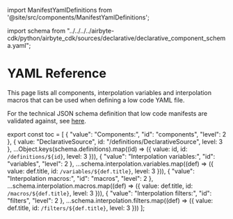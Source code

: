 import ManifestYamlDefinitions from '@site/src/components/ManifestYamlDefinitions';

import schema from "../../../../airbyte-cdk/python/airbyte_cdk/sources/declarative/declarative_component_schema.yaml";


# YAML Reference

This page lists all components, interpolation variables and interpolation macros that can be used when defining a low code YAML file.

For the technical JSON schema definition that low code manifests are validated against, see [here](https://github.com/airbytehq/airbyte/blob/master/airbyte-cdk/python/airbyte_cdk/sources/declarative/declarative_component_schema.yaml).

<ManifestYamlDefinitions />

export const toc = [
    {
    "value": "Components:",
    "id": "components",
    "level": 2
  },
  {
    value: "DeclarativeSource",
    id: "/definitions/DeclarativeSource",
    level: 3
  },
  ...Object.keys(schema.definitions).map((id) => ({
    value: id,
    id: `/definitions/${id}`,
    level: 3
  })),
    {
    "value": "Interpolation variables:",
    "id": "variables",
    "level": 2
  },
  ...schema.interpolation.variables.map((def) => ({
    value: def.title,
    id: `/variables/${def.title}`,
    level: 3
  })),
    {
    "value": "Interpolation macros:",
    "id": "macros",
    "level": 2
  },
  ...schema.interpolation.macros.map((def) => ({
    value: def.title,
    id: `/macros/${def.title}`,
    level: 3
  })),
    {
    "value": "Interpolation filters:",
    "id": "filters",
    "level": 2
  },
  ...schema.interpolation.filters.map((def) => ({
    value: def.title,
    id: `/filters/${def.title}`,
    level: 3
  }))
];